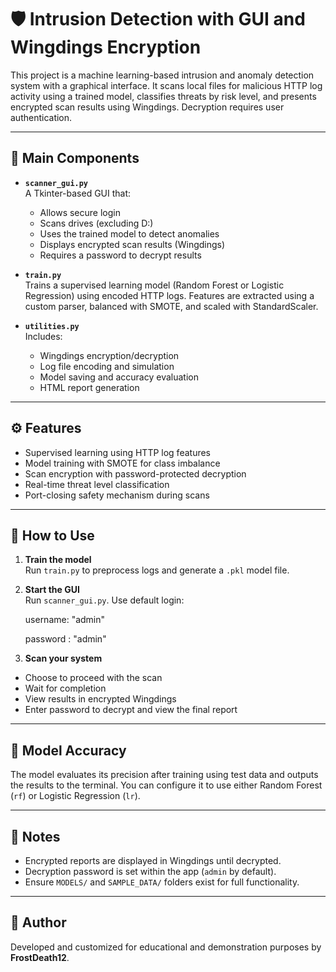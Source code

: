# 🛡️ Intrusion Detection with GUI and Wingdings Encryption

This project is a machine learning-based intrusion and anomaly detection system with a graphical interface. It scans local files for malicious HTTP log activity using a trained model, classifies threats by risk level, and presents encrypted scan results using Wingdings. Decryption requires user authentication.

---

## 📁 Main Components

- **`scanner_gui.py`**  
  A Tkinter-based GUI that:
  - Allows secure login
  - Scans drives (excluding D:)
  - Uses the trained model to detect anomalies
  - Displays encrypted scan results (Wingdings)
  - Requires a password to decrypt results

- **`train.py`**  
  Trains a supervised learning model (Random Forest or Logistic Regression) using encoded HTTP logs. Features are extracted using a custom parser, balanced with SMOTE, and scaled with StandardScaler.

- **`utilities.py`**  
  Includes:
  - Wingdings encryption/decryption
  - Log file encoding and simulation
  - Model saving and accuracy evaluation
  - HTML report generation

---

## ⚙️ Features

- Supervised learning using HTTP log features
- Model training with SMOTE for class imbalance
- Scan encryption with password-protected decryption
- Real-time threat level classification
- Port-closing safety mechanism during scans
---

## 🚀 How to Use

1. **Train the model**  
   Run `train.py` to preprocess logs and generate a `.pkl` model file.

2. **Start the GUI**  
   Run `scanner_gui.py`. Use default login:
   
   username: "admin"
   
   password : "admin"


4. **Scan your system**  
- Choose to proceed with the scan
- Wait for completion
- View results in encrypted Wingdings
- Enter password to decrypt and view the final report

---

## 🧪 Model Accuracy

The model evaluates its precision after training using test data and outputs the results to the terminal. You can configure it to use either Random Forest (`rf`) or Logistic Regression (`lr`).

---

## 📌 Notes

- Encrypted reports are displayed in Wingdings until decrypted.
- Decryption password is set within the app (`admin` by default).
- Ensure `MODELS/` and `SAMPLE_DATA/` folders exist for full functionality.

---

## 🧠 Author

Developed and customized for educational and demonstration purposes by **FrostDeath12**.

